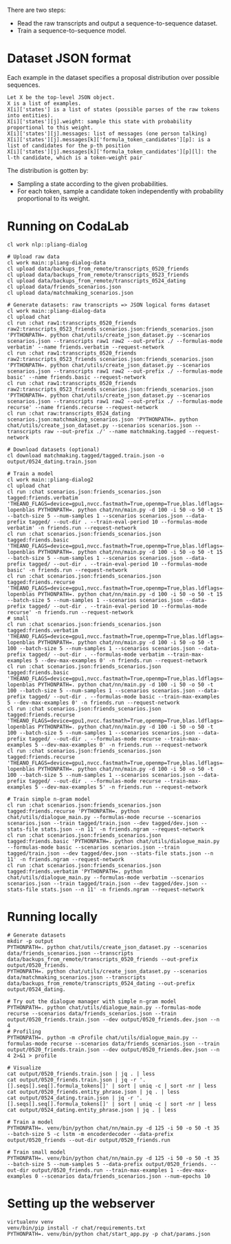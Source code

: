 There are two steps:

- Read the raw transcripts and output a sequence-to-sequence dataset.
- Train a sequence-to-sequence model.

# Dataset JSON format

Each example in the dataset specifies a proposal distribution over possible sequences.

    Let X be the top-level JSON object.
    X is a list of examples.
    X[i]['states'] is a list of states (possible parses of the raw tokens into entities).
    X[i]['states'][j].weight: sample this state with probability proportional to this weight.
    X[i]['states'][j].messages: list of messages (one person talking)
    X[i]['states'][j].messages[k]['formula_token_candidates'][p]: is a list of candidates for the p-th position
    X[i]['states'][j].messages[k]['formula_token_candidates'][p][l]: the l-th candidate, which is a token-weight pair

The distribution is gotten by:

- Sampling a state according to the given probabilities.
- For each token, sample a candidate token independently with probability proportional to its weight.

# Running on CodaLab

    cl work nlp::pliang-dialog

    # Upload raw data
    cl work main::pliang-dialog-data
    cl upload data/backups_from_remote/transcripts_0520_friends
    cl upload data/backups_from_remote/transcripts_0523_friends
    cl upload data/backups_from_remote/transcripts_0524_dating
    cl upload data/friends_scenarios.json
    cl upload data/matchmaking_scenarios.json

    # Generate datasets: raw transcripts => JSON logical forms dataset
    cl work main::pliang-dialog-data
    cl upload chat
    cl run :chat raw1:transcripts_0520_friends raw2:transcripts_0523_friends scenarios.json:friends_scenarios.json 'PYTHONPATH=. python chat/utils/create_json_dataset.py --scenarios scenarios.json --transcripts raw1 raw2 --out-prefix ./ --formulas-mode verbatim' --name friends.verbatim --request-network
    cl run :chat raw1:transcripts_0520_friends raw2:transcripts_0523_friends scenarios.json:friends_scenarios.json 'PYTHONPATH=. python chat/utils/create_json_dataset.py --scenarios scenarios.json --transcripts raw1 raw2 --out-prefix ./ --formulas-mode basic' --name friends.basic --request-network
    cl run :chat raw1:transcripts_0520_friends raw2:transcripts_0523_friends scenarios.json:friends_scenarios.json 'PYTHONPATH=. python chat/utils/create_json_dataset.py --scenarios scenarios.json --transcripts raw1 raw2 --out-prefix ./ --formulas-mode recurse' --name friends.recurse --request-network
    cl run :chat raw:transcripts_0524_dating scenarios.json:matchmaking_scenarios.json 'PYTHONPATH=. python chat/utils/create_json_dataset.py --scenarios scenarios.json --transcripts raw --out-prefix ./' --name matchmaking.tagged --request-network

    # Download datasets (optional)
    cl download matchmaking.tagged/tagged.train.json -o output/0524_dating.train.json

    # Train a model
    cl work main::pliang-dialog2
    cl upload chat
    cl run :chat scenarios.json:friends_scenarios.json tagged:friends.verbatim 'THEANO_FLAGS=device=gpu1,nvcc.fastmath=True,openmp=True,blas.ldflags=-lopenblas PYTHONPATH=. python chat/nn/main.py -d 100 -i 50 -o 50 -t 15 --batch-size 5 --num-samples 1 --scenarios scenarios.json --data-prefix tagged/ --out-dir . --train-eval-period 10 --formulas-mode verbatim' -n friends.run --request-network
    cl run :chat scenarios.json:friends_scenarios.json tagged:friends.basic 'THEANO_FLAGS=device=gpu1,nvcc.fastmath=True,openmp=True,blas.ldflags=-lopenblas PYTHONPATH=. python chat/nn/main.py -d 100 -i 50 -o 50 -t 15 --batch-size 5 --num-samples 1 --scenarios scenarios.json --data-prefix tagged/ --out-dir . --train-eval-period 10 --formulas-mode basic' -n friends.run --request-network
    cl run :chat scenarios.json:friends_scenarios.json tagged:friends.recurse 'THEANO_FLAGS=device=gpu1,nvcc.fastmath=True,openmp=True,blas.ldflags=-lopenblas PYTHONPATH=. python chat/nn/main.py -d 100 -i 50 -o 50 -t 15 --batch-size 5 --num-samples 1 --scenarios scenarios.json --data-prefix tagged/ --out-dir . --train-eval-period 10 --formulas-mode recurse' -n friends.run --request-network
    # small
    cl run :chat scenarios.json:friends_scenarios.json tagged:friends.verbatim 'THEANO_FLAGS=device=gpu1,nvcc.fastmath=True,openmp=True,blas.ldflags=-lopenblas PYTHONPATH=. python chat/nn/main.py -d 100 -i 50 -o 50 -t 100 --batch-size 5 --num-samples 1 --scenarios scenarios.json --data-prefix tagged/ --out-dir . --formulas-mode verbatim --train-max-examples 5 --dev-max-examples 0' -n friends.run --request-network
    cl run :chat scenarios.json:friends_scenarios.json tagged:friends.basic 'THEANO_FLAGS=device=gpu1,nvcc.fastmath=True,openmp=True,blas.ldflags=-lopenblas PYTHONPATH=. python chat/nn/main.py -d 100 -i 50 -o 50 -t 100 --batch-size 5 --num-samples 1 --scenarios scenarios.json --data-prefix tagged/ --out-dir . --formulas-mode basic --train-max-examples 5 --dev-max-examples 0' -n friends.run --request-network
    cl run :chat scenarios.json:friends_scenarios.json tagged:friends.recurse 'THEANO_FLAGS=device=gpu1,nvcc.fastmath=True,openmp=True,blas.ldflags=-lopenblas PYTHONPATH=. python chat/nn/main.py -d 100 -i 50 -o 50 -t 100 --batch-size 5 --num-samples 1 --scenarios scenarios.json --data-prefix tagged/ --out-dir . --formulas-mode recurse --train-max-examples 5 --dev-max-examples 0' -n friends.run --request-network
    cl run :chat scenarios.json:friends_scenarios.json tagged:friends.recurse 'THEANO_FLAGS=device=gpu1,nvcc.fastmath=True,openmp=True,blas.ldflags=-lopenblas PYTHONPATH=. python chat/nn/main.py -d 100 -i 50 -o 50 -t 100 --batch-size 5 --num-samples 1 --scenarios scenarios.json --data-prefix tagged/ --out-dir . --formulas-mode recurse --train-max-examples 5 --dev-max-examples 5' -n friends.run --request-network

    # Train simple n-gram model
    cl run :chat scenarios.json:friends_scenarios.json tagged:friends.recurse 'PYTHONPATH=. python chat/utils/dialogue_main.py --formulas-mode recurse --scenarios scenarios.json --train tagged/train.json --dev tagged/dev.json --stats-file stats.json --n 11' -n friends.ngram --request-network
    cl run :chat scenarios.json:friends_scenarios.json tagged:friends.basic 'PYTHONPATH=. python chat/utils/dialogue_main.py --formulas-mode basic --scenarios scenarios.json --train tagged/train.json --dev tagged/dev.json --stats-file stats.json --n 11' -n friends.ngram --request-network
    cl run :chat scenarios.json:friends_scenarios.json tagged:friends.verbatim 'PYTHONPATH=. python chat/utils/dialogue_main.py --formulas-mode verbatim --scenarios scenarios.json --train tagged/train.json --dev tagged/dev.json --stats-file stats.json --n 11' -n friends.ngram --request-network

# Running locally

    # Generate datasets
    mkdir -p output
    PYTHONPATH=. python chat/utils/create_json_dataset.py --scenarios data/friends_scenarios.json --transcripts data/backups_from_remote/transcripts_0520_friends --out-prefix output/0520_friends.
    PYTHONPATH=. python chat/utils/create_json_dataset.py --scenarios data/matchmaking_scenarios.json --transcripts data/backups_from_remote/transcripts_0524_dating --out-prefix output/0524_dating.

    # Try out the dialogue manager with simple n-gram model
    PYTHONPATH=. python chat/utils/dialogue_main.py --formulas-mode recurse --scenarios data/friends_scenarios.json --train output/0520_friends.train.json --dev output/0520_friends.dev.json --n 4
    # Profiling
    PYTHONPATH=. python -m cProfile chat/utils/dialogue_main.py --formulas-mode recurse --scenarios data/friends_scenarios.json --train output/0520_friends.train.json --dev output/0520_friends.dev.json --n 4 2>&1 > profile

    # Visualize
    cat output/0520_friends.train.json | jq . | less
    cat output/0520_friends.train.json | jq -r '.[].seqs[].seq[].formula_tokens[]' | sort | uniq -c | sort -nr | less
    cat output/0520_friends.entity_phrase.json | jq . | less
    cat output/0524_dating.train.json | jq -r '.[].seqs[].seq[].formula_tokens[]' | sort | uniq -c | sort -nr | less
    cat output/0524_dating.entity_phrase.json | jq . | less

    # Train a model
    PYTHONPATH=. venv/bin/python chat/nn/main.py -d 125 -i 50 -o 50 -t 35 --batch-size 5 -c lstm -m encoderdecoder --data-prefix output/0520_friends --out-dir output/0520_friends.run

    # Train small model
    PYTHONPATH=. venv/bin/python chat/nn/main.py -d 125 -i 50 -o 50 -t 35 --batch-size 5 --num-samples 5 --data-prefix output/0520_friends. --out-dir output/0520_friends.run --train-max-examples 1 --dev-max-examples 0 --scenarios data/friends_scenarios.json --num-epochs 10

# Setting up the webserver

    virtualenv venv
    venv/bin/pip install -r chat/requirements.txt
    PYTHONPATH=. venv/bin/python chat/start_app.py -p chat/params.json
